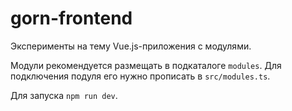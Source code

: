 # gorn-frontend

Эксперименты на тему Vue.js-приложения с модулями.

Модули рекомендуется размещать в подкаталоге `modules`. Для подключения подуля его нужно прописать в `src/modules.ts`.

Для запуска `npm run dev`.
